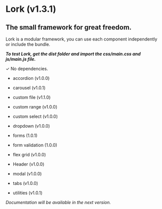 # Lork (v1.3.1)

## The small framework for great freedom.

Lork is a modular framework, you can use each component independently or include the bundle.

***To test Lork, get the dist folder and import the css/main.css and js/main.js file.***

✓ No dependencies.

- accordion (v1.0.0)

- carousel (v1.0.1)

- custom file (v1.1.0)

- custom range (v1.0.0)

- custom select (v1.0.0)

- dropdown (v1.0.0)

- forms (1.0.1)

- form validation (1.0.0)

- flex grid (v1.0.0)

- Header (v1.0.0)

- modal (v1.0.0)

- tabs (v1.0.0)

- utilities (v1.0.1)



*Documentation will be available in the next version.*
